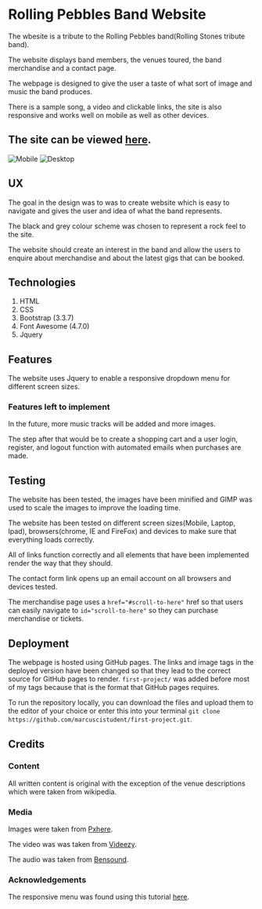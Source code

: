 # Rolling Pebbles Band Website

The wbesite is a tribute to the Rolling Pebbles band(Rolling Stones tribute band).

The website displays band members, the venues toured, the band merchandise and
a contact page.

The webpage is designed to give the user a taste of what sort of image and music the band produces.

There is a sample song, a video and clickable links, the site is also
responsive and works well on mobile as well as other devices.

## The site can be viewed [here](https://marcuscistudent.github.io/first-project/index).

![Mobile](https://github.com/marcuscistudent/first-project/blob/master/assets/images/mobile.png "Mobile")
![Desktop](https://github.com/marcuscistudent/first-project/blob/master/assets/images/desktop.png "Desktop")


## UX

The goal in the design was to was to create website which is easy to navigate
and gives the user and idea of what the band represents.

The black and grey colour scheme was chosen to represent a rock feel to the site.

The website should create an interest in the band and allow the users to enquire
about merchandise and about the latest gigs that can be booked.

## Technologies
1. HTML
2. CSS
3. Bootstrap (3.3.7)
4. Font Awesome (4.7.0)
5. Jquery


## Features

The website uses Jquery to enable a responsive dropdown menu for different screen sizes.

### Features left to implement

In the future, more music tracks will be added and more images.

The step after that would be to create a shopping cart and a user login,
register, and logout function with automated emails when purchases are made.


## Testing

The website has been tested, the images have been minified and
GIMP was used to scale the images to improve the loading time.

The website has been tested on different screen sizes(Mobile, Laptop, Ipad), 
browsers(chrome, IE and FireFox) and devices to make sure that
everything loads correctly.

All of links function correctly and all elements that have been implemented render the
way that they should.

The contact form link opens up an email account on all browsers and devices tested.

The merchandise page uses a ```href="#scroll-to-here"``` href so that users can 
easily navigate to ```id="scroll-to-here"``` so they can purchase merchandise or tickets.

## Deployment

The webpage is hosted using GitHub pages. 
The links and image tags in the deployed version have been changed so 
that they lead to the correct source for GitHub pages to render.
```first-project/``` was added before most of my tags because that is the format that
GitHub pages requires.

To run the repository locally, you can download the files and upload them
to the editor of your choice or enter this into your terminal
```git clone https://github.com/marcuscistudent/first-project.git```.


## Credits

### Content
All written content is original with the exception of the 
venue descriptions which were taken from wikipedia.

### Media
Images were taken from [Pxhere](https://pxhere.com/).

The video was was taken from [Videezy](https://www.videezy.com).

The audio was taken from [Bensound](https://www.bensound.com/).

### Acknowledgements

The responsive menu was found using this tutorial [here](https://www.w3schools.com/howto/howto_js_topnav_responsive.asp).


